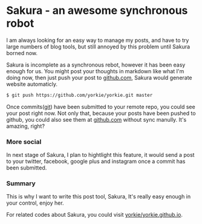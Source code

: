 
# Sakura - an awesome synchronous robot

I am always looking for an easy way to manage my posts, and have to try large numbers of blog tools, but still annoyed by this problem until Sakura borned now.

Sakura is incomplete as a synchronous rebot, however it has been easy enough for us.
You might post your thoughts in markdown like what I'm doing now, then just push your post to [github.com](https://github.com), Sakura would generate website automaticly.

```bash
$ git push https://github.com/yorkie/yorkie.git master
```

Once commits([git](http://git-scm.com/)) have been submitted to your remote repo, you could see your post right now. Not only that, because your posts have been pushed to github, you could also see them at [github.com](https://github.com) without sync manully. It's amazing, right?

### More social

In next stage of Sakura, I plan to hightlight this feature, it would send a post to your twitter, facebook, google plus and instagram once a commit has been submitted.

### Summary

This is why I want to write this post tool, Sakura, It's really easy enough in your control, enjoy her.

For related codes about Sakura, you could visit [yorkie/yorkie.github.io](https://github.com/yorkie/yorkie.github.io).